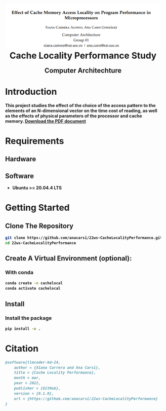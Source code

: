 <div align="center">

<img src="./images/readme_title.png" width="800" width="800" alt="Report title"/>

</div>

<h1 align="center" style="margin-top: 0px;"><b>Cache Locality Performance Study</h1>
<h2 align="center" style="margin-top: 0px;">Computer Architechture</h2>

# Introduction

This project studies the effect of the choice of the access pattern to the elements of an N-dimensional vector on the time cost of reading, as well as the effects of physical parameters of the processor and cache memory.
[Download the PDF document](./22ss_comparch_carrera_carsi.pdf)

# Requirements

## Hardware
## Software
-  Ubuntu >= 20.04.4 LTS

# Getting Started
## Clone The Repository

```sh
git clone https://github.com/anacarsi/22ws-CacheLocalityPerformance.git
cd 22ws-CacheLocalityPerformance
```

## Create A Virtual Environment (optional):

### With conda

```sh
conda create -n cachelocal
conda activate cachelocal
```

## Install

### Install the package

```sh
pip install -e .
```

# Citation
```bibtex
@software{llmcoder-hd-24,
    author = {Xiana Carrera and Ana Carsi},
    title = {Cache Locality Performance},
    month = mar,
    year = 2022,
    publisher = {GitHub},
    version = {0.1.0},
    url = {https://github.com/anacarsi/22ws-CacheLocalityPerformance}
}
```

